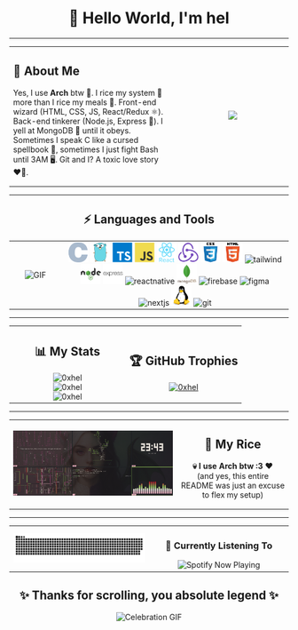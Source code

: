 <h1 align="center">👋 Hello World, I'm hel</h1>

---

<table>
  <tr>
    <td width="60%">
      <h2>🖤 About Me</h2>
      <p>
      Yes, I use <b>Arch</b> btw 🐧.  
      I rice my system 🎨 more than I rice my meals 🍜.  
      Front-end wizard (HTML, CSS, JS, React/Redux ⚛️).  
      Back-end tinkerer (Node.js, Express 🚀).  
      I yell at MongoDB 🍃 until it obeys.  
      Sometimes I speak C like a cursed spellbook 📜,  
      sometimes I just fight Bash until 3AM 🖥️.  
      Git and I? A toxic love story ❤️‍🔥.  
      </p>
    </td>
    <td width="40%" align="center">
      <img src="https://media1.giphy.com/media/v1.Y2lkPTc5MGI3NjExYzB6M2ljaHhzNTkwajVwM25paTg5ZDF6Njl2MDRwZm5peTJ1azFoNyZlcD12MV9pbnRlcm5hbF9naWZfYnlfaWQmY3Q9Zw/XdUr7e0X1Kjeg/giphy.gif" width="250"/>
    </td>
  </tr>
</table>

---

<h2 align="center">⚡ Languages and Tools</h2>

<table>
  <tr>
    <td width="80" align="center">
      <img src="https://media0.giphy.com/media/v1.Y2lkPTc5MGI3NjExd244b291Y2tqcXJic3ZvMThubGk4emFwNW81eDEwZ3k4OWpwcmg2YyZlcD12MV9pbnRlcm5hbF9naWZfYnlfaWQmY3Q9Zw/J30ocYVafRiyQ/giphy.gif" alt="GIF" width="100"/>
    </td>
    <td align="center">
      <img src="https://raw.githubusercontent.com/devicons/devicon/master/icons/c/c-original.svg" alt="c" width="36" height="36"/>
      <img src="https://raw.githubusercontent.com/devicons/devicon/master/icons/go/go-original.svg" alt="go" width="36" height="36"/>
      <img src="https://raw.githubusercontent.com/devicons/devicon/master/icons/typescript/typescript-original.svg" alt="typescript" width="36" height="36"/>
      <img src="https://raw.githubusercontent.com/devicons/devicon/master/icons/javascript/javascript-original.svg" alt="javascript" width="36" height="36"/>
      <img src="https://raw.githubusercontent.com/devicons/devicon/master/icons/react/react-original-wordmark.svg" alt="react" width="36" height="36"/>
      <img src="https://raw.githubusercontent.com/devicons/devicon/master/icons/redux/redux-original.svg" alt="redux" width="36" height="36"/>
      <img src="https://raw.githubusercontent.com/devicons/devicon/master/icons/css3/css3-original-wordmark.svg" alt="css3" width="36" height="36"/>
      <img src="https://raw.githubusercontent.com/devicons/devicon/master/icons/html5/html5-original-wordmark.svg" alt="html5" width="36" height="36"/>
      <img src="https://www.vectorlogo.zone/logos/tailwindcss/tailwindcss-icon.svg" alt="tailwind" width="36" height="36"/>
      <img src="https://raw.githubusercontent.com/devicons/devicon/master/icons/nodejs/nodejs-original-wordmark.svg" alt="nodejs" width="36" height="36"/>
      <img src="https://raw.githubusercontent.com/devicons/devicon/master/icons/express/express-original-wordmark.svg" alt="express" width="36" height="36"/>
      <img src="https://reactnative.dev/img/header_logo.svg" alt="reactnative" width="36" height="36"/>
      <img src="https://raw.githubusercontent.com/devicons/devicon/master/icons/mongodb/mongodb-original-wordmark.svg" alt="mongodb" width="36" height="36"/>
      <img src="https://www.vectorlogo.zone/logos/firebase/firebase-icon.svg" alt="firebase" width="36" height="36"/>
      <img src="https://www.vectorlogo.zone/logos/figma/figma-icon.svg" alt="figma" width="36" height="36"/>
      <img src="https://cdn.worldvectorlogo.com/logos/nextjs-2.svg" alt="nextjs" width="36" height="36"/>
      <img src="https://raw.githubusercontent.com/devicons/devicon/master/icons/linux/linux-original.svg" alt="linux" width="36" height="36"/>
      <img src="https://www.vectorlogo.zone/logos/git-scm/git-scm-icon.svg" alt="git" width="36" height="36"/>
    </td>
  </tr>
</table>

---

<table>
  <tr>
    <td width="50%" align="center">
      <h2>📊 My Stats</h2>
      <img src="https://github-readme-stats.vercel.app/api?username=0xhel&show_icons=true&locale=en&theme=radical" alt="0xhel" /><br/>
      <img src="https://github-readme-streak-stats.herokuapp.com/?user=0xhel&theme=radical" alt="0xhel" /><br/>
      <img src="https://github-readme-stats.vercel.app/api/top-langs?username=0xhel&show_icons=true&locale=en&layout=compact&theme=radical" alt="0xhel" />
    </td>
    <td width="50%" align="center">
      <h2>🏆 GitHub Trophies</h2>
      <a href="https://github.com/ryo-ma/github-profile-trophy">
        <img src="https://github-profile-trophy.vercel.app/?username=0xhel&margin-w=10&margin-h=10&column=3&theme=onedark" alt="0xhel"/>
      </a>
    </td>
  </tr>
</table>

---

<table>
  <tr>
    <td width="60%" align="center">
      <img src="https://github.com/0xhel/0xhel/blob/main/assets/github.png" alt="Arch Linux rice" width="600"/>
    </td>
    <td width="40%" align="center">
      <h2>🎨 My Rice</h2>
      <p><b>💀 I use Arch btw :3 ❤️</b><br/>  
      (and yes, this entire README was just an excuse to flex my setup)</p>
    </td>
  </tr>
</table>

---

<table>
  <tr>
    <td width="50%" align="center">
      <img src="https://github.com/0xhel/0xhel/blob/output/github-snake-dark.svg" alt="Snake eating commits"/>
    </td>
    <td width="50%" align="center">
      <h3>🎵 Currently Listening To</h3>
      <img src="https://spotify-github-profile.kittinanx.com/api/view?uid=31m3djlmresd6niu2ctcamitd2yq&cover_image=true&theme=default&show_offline=false&background_color=121212&interchange=false" alt="Spotify Now Playing" />
    </td>
  </tr>
</table>

<h2 align="center">✨ Thanks for scrolling, you absolute legend ✨</h2>

<p align="center">
  <img src="https://media3.giphy.com/media/v1.Y2lkPTc5MGI3NjExN3B1MHhqdGdkazYxZ280YnR1azM1aHR1amk5MGE1MzFmdjdsdzJ4OSZlcD12MV9pbnRlcm5hbF9naWZfYnlfaWQmY3Q9Zw/vnh5zLtbpFbhe/giphy.gif" alt="Celebration GIF" width="300"/>
</p>
